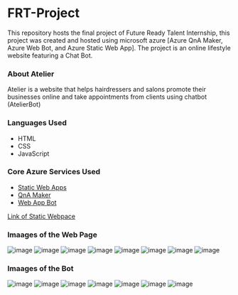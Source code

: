 # FRT-Project
This repository hosts the final project of Future Ready Talent Internship, this project was created and hosted using microsoft azure [Azure QnA Maker, Azure Web Bot, and Azure Static Web App]. The project is an online lifestyle website featuring a Chat Bot.

### About Atelier
Atelier is a website that helps hairdressers and salons promote their businesses online and take appointments from clients using chatbot (AtelierBot)

### Languages Used
  - HTML
  - CSS
  - JavaScript

### Core Azure Services Used
  - [Static Web Apps](https://azure.microsoft.com/en-us/services/app-service/static/#overview)
  - [QnA Maker](https://www.qnamaker.ai/)
  - [Web App Bot](https://azure.microsoft.com/en-us/services/bot-services/#get-started)

[Link of Static Webpace](https://victorious-coast-01eb17110.1.azurestaticapps.net/)

### Imaages of the Web Page

![image](https://user-images.githubusercontent.com/62836969/186457047-55636eb0-1f73-441e-b6cc-55f017c18c2e.png)
![image](https://user-images.githubusercontent.com/62836969/186457295-767d8c30-21cb-41c6-9019-dddc84a8f815.png)
![image](https://user-images.githubusercontent.com/62836969/186457435-5fdbc557-6f30-4538-a73a-62703bae1bc2.png)
![image](https://user-images.githubusercontent.com/62836969/186457535-5ce85916-592f-4842-93b0-af1dadac0375.png)
![image](https://user-images.githubusercontent.com/62836969/186457641-81e4bef6-9a07-485c-81c5-be91c38e8acd.png)
![image](https://user-images.githubusercontent.com/62836969/186464702-32790a51-7cb9-4aae-81f8-d36fd336f3b7.png)
![image](https://user-images.githubusercontent.com/62836969/186464767-fca4bdaa-f011-4abc-b376-be593501a831.png)
![image](https://user-images.githubusercontent.com/62836969/186465270-89b01759-0053-4ffd-b6de-ad63d61291ff.png)

### Imaages of the Bot

![image](https://user-images.githubusercontent.com/62836969/186473855-381b8838-edf9-4076-b49c-8a639251cdb4.png)
![image](https://user-images.githubusercontent.com/62836969/186475387-12340ec2-0483-4eed-a8b4-740d1998b5bb.png)
![image](https://user-images.githubusercontent.com/62836969/186475429-1367cd91-6fae-4848-bc1e-54641c8a649d.png)
![image](https://user-images.githubusercontent.com/62836969/186475522-7311b8c4-a76c-4755-a85d-a5d1bbe12be4.png)
![image](https://user-images.githubusercontent.com/62836969/186475581-656bf645-f8dd-4b73-aef8-6b453ce22bf2.png)
![image](https://user-images.githubusercontent.com/62836969/186475635-acb3fad1-ddfc-4013-9453-6a22e554566e.png)
![image](https://user-images.githubusercontent.com/62836969/186475703-f4fcf7aa-0573-44f9-abdb-ab53bf00018c.png)

